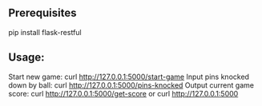 ## Prerequisites
pip install flask-restful

## Usage:
Start new game: curl http://127.0.0.1:5000/start-game
Input pins knocked down by ball: curl http://127.0.0.1:5000/pins-knocked
Output current game score: curl http://127.0.0.1:5000/get-score or curl http://127.0.0.1:5000
